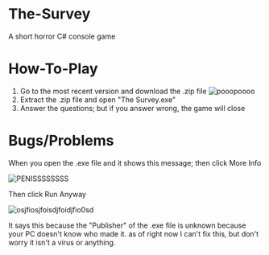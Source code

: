 # The-Survey
A short horror C# console game

# How-To-Play
1. Go to the most recent version and download the .zip file
    ![pooopoooo](https://github.com/CosmicProducts/The-Survey/assets/164584561/1a77327d-db6a-479c-84d4-0d715ae44114)
3. Extract the .zip file and open "The Survey.exe"
4. Answer the questions; but if you answer wrong, the game will close

# Bugs/Problems
When you open the .exe file and it shows this message; then click More Info

![PENISSSSSSSS](https://github.com/CosmicProducts/The-Survey/assets/164584561/618a5237-89c2-4330-81a5-e950fb10c6ce)

Then click Run Anyway

![osjfiosjfoisdjfoidjfio0sd](https://github.com/CosmicProducts/The-Survey/assets/164584561/5866ac26-0aab-46cb-8c32-cb57dc11ef7d)

It says this because the "Publisher" of the .exe file is unknown because your PC doesn't know who made it.
as of right now I can't fix this, but don't worry it isn't a virus or anything.
